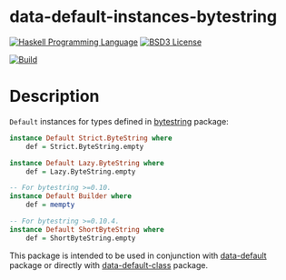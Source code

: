 # data-default-instances-bytestring

[![Haskell Programming Language](https://img.shields.io/badge/language-Haskell-blue.svg)][Haskell.org]
[![BSD3 License](http://img.shields.io/badge/license-BSD3-brightgreen.svg)][tl;dr Legal: BSD3]

[![Build](https://travis-ci.org/trskop/data-default-extra.svg)](https://travis-ci.org/trskop/data-default-extra)


# Description

`Default` instances for types defined in [bytestring][] package:

```Haskell
instance Default Strict.ByteString where
    def = Strict.ByteString.empty

instance Default Lazy.ByteString where
    def = Lazy.ByteString.empty

-- For bytestring >=0.10.
instance Default Builder where
    def = mempty

-- For bytestring >=0.10.4.
instance Default ShortByteString where
    def = ShortByteString.empty
```

This package is intended to be used in conjunction with [data-default][]
package or directly with [data-default-class][] package.


[bytestring]:
  https://hackage.haskell.org/package/bytestring
  "Package bytestring on Hackage"
[data-default]:
  https://hackage.haskell.org/package/data-default
  "Package data-default on Hackage"
[data-default-class]:
  https://hackage.haskell.org/package/data-default-class
  "Package data-default-class on Hackage"
[Haskell.org]:
  http://www.haskell.org
  "The Haskell Programming Language"
[tl;dr Legal: BSD3]:
  https://tldrlegal.com/license/bsd-3-clause-license-%28revised%29
  "BSD 3-Clause License (Revised)"
